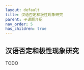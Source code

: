 ```yaml
---
layout: default
title: 汉语否定和极性现象研究
parent: 子课题介绍
nav_order: 5
has_children: true
---
```


## 汉语否定和极性现象研究

TODO
